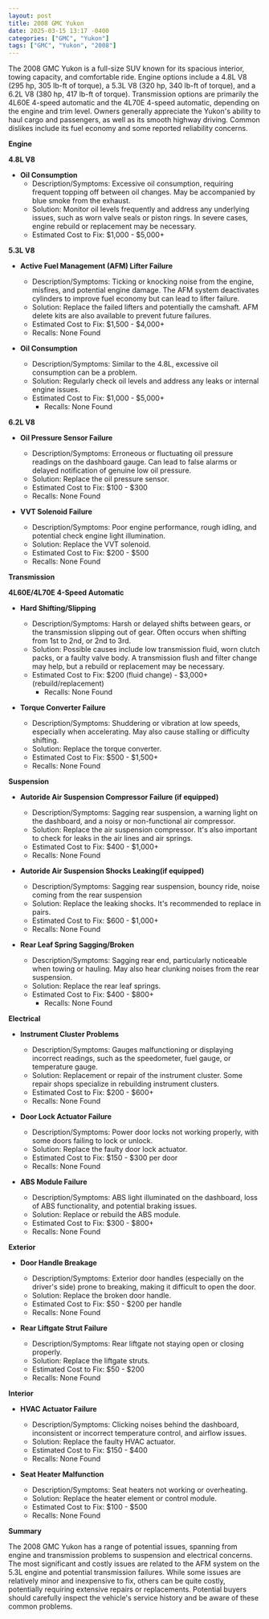 ```yaml
---
layout: post
title: 2008 GMC Yukon
date: 2025-03-15 13:17 -0400
categories: ["GMC", "Yukon"]
tags: ["GMC", "Yukon", "2008"]
---
```

The 2008 GMC Yukon is a full-size SUV known for its spacious interior, towing capacity, and comfortable ride. Engine options include a 4.8L V8 (295 hp, 305 lb-ft of torque), a 5.3L V8 (320 hp, 340 lb-ft of torque), and a 6.2L V8 (380 hp, 417 lb-ft of torque). Transmission options are primarily the 4L60E 4-speed automatic and the 4L70E 4-speed automatic, depending on the engine and trim level. Owners generally appreciate the Yukon's ability to haul cargo and passengers, as well as its smooth highway driving. Common dislikes include its fuel economy and some reported reliability concerns.

**Engine**

**4.8L V8**

*   **Oil Consumption**
    *   Description/Symptoms: Excessive oil consumption, requiring frequent topping off between oil changes. May be accompanied by blue smoke from the exhaust.
    *   Solution: Monitor oil levels frequently and address any underlying issues, such as worn valve seals or piston rings. In severe cases, engine rebuild or replacement may be necessary.
    *   Estimated Cost to Fix: $1,000 - $5,000+

**5.3L V8**

*   **Active Fuel Management (AFM) Lifter Failure**
    *   Description/Symptoms: Ticking or knocking noise from the engine, misfires, and potential engine damage. The AFM system deactivates cylinders to improve fuel economy but can lead to lifter failure.
    *   Solution: Replace the failed lifters and potentially the camshaft. AFM delete kits are also available to prevent future failures.
    *   Estimated Cost to Fix: $1,500 - $4,000+
    *   Recalls: None Found

*   **Oil Consumption**
    *   Description/Symptoms: Similar to the 4.8L, excessive oil consumption can be a problem.
    *   Solution: Regularly check oil levels and address any leaks or internal engine issues.
    *   Estimated Cost to Fix: $1,000 - $5,000+
        *   Recalls: None Found

**6.2L V8**

*   **Oil Pressure Sensor Failure**
    *   Description/Symptoms: Erroneous or fluctuating oil pressure readings on the dashboard gauge. Can lead to false alarms or delayed notification of genuine low oil pressure.
    *   Solution: Replace the oil pressure sensor.
    *   Estimated Cost to Fix: $100 - $300
    *   Recalls: None Found

*   **VVT Solenoid Failure**
    *   Description/Symptoms: Poor engine performance, rough idling, and potential check engine light illumination.
    *   Solution: Replace the VVT solenoid.
    *   Estimated Cost to Fix: $200 - $500
    *   Recalls: None Found

**Transmission**

**4L60E/4L70E 4-Speed Automatic**

*   **Hard Shifting/Slipping**
    *   Description/Symptoms: Harsh or delayed shifts between gears, or the transmission slipping out of gear. Often occurs when shifting from 1st to 2nd, or 2nd to 3rd.
    *   Solution: Possible causes include low transmission fluid, worn clutch packs, or a faulty valve body. A transmission flush and filter change may help, but a rebuild or replacement may be necessary.
    *   Estimated Cost to Fix: $200 (fluid change) - $3,000+ (rebuild/replacement)
        * Recalls: None Found

*   **Torque Converter Failure**
    *   Description/Symptoms: Shuddering or vibration at low speeds, especially when accelerating. May also cause stalling or difficulty shifting.
    *   Solution: Replace the torque converter.
    *   Estimated Cost to Fix: $500 - $1,500+
    * Recalls: None Found

**Suspension**

*   **Autoride Air Suspension Compressor Failure (if equipped)**
    *   Description/Symptoms: Sagging rear suspension, a warning light on the dashboard, and a noisy or non-functional air compressor.
    *   Solution: Replace the air suspension compressor. It's also important to check for leaks in the air lines and air springs.
    *   Estimated Cost to Fix: $400 - $1,000+
    * Recalls: None Found

*   **Autoride Air Suspension Shocks Leaking(if equipped)**
    *   Description/Symptoms: Sagging rear suspension, bouncy ride, noise coming from the rear suspension
    *   Solution: Replace the leaking shocks. It's recommended to replace in pairs.
    *   Estimated Cost to Fix: $600 - $1,000+
    *   Recalls: None Found

*   **Rear Leaf Spring Sagging/Broken**
    *   Description/Symptoms: Sagging rear end, particularly noticeable when towing or hauling. May also hear clunking noises from the rear suspension.
    *   Solution: Replace the rear leaf springs.
    *   Estimated Cost to Fix: $400 - $800+
        * Recalls: None Found

**Electrical**

*   **Instrument Cluster Problems**
    *   Description/Symptoms: Gauges malfunctioning or displaying incorrect readings, such as the speedometer, fuel gauge, or temperature gauge.
    *   Solution: Replacement or repair of the instrument cluster. Some repair shops specialize in rebuilding instrument clusters.
    *   Estimated Cost to Fix: $200 - $600+
    * Recalls: None Found

*   **Door Lock Actuator Failure**
    *   Description/Symptoms: Power door locks not working properly, with some doors failing to lock or unlock.
    *   Solution: Replace the faulty door lock actuator.
    *   Estimated Cost to Fix: $150 - $300 per door
    * Recalls: None Found

*   **ABS Module Failure**
    *   Description/Symptoms: ABS light illuminated on the dashboard, loss of ABS functionality, and potential braking issues.
    *   Solution: Replace or rebuild the ABS module.
    *   Estimated Cost to Fix: $300 - $800+
    * Recalls: None Found

**Exterior**

*   **Door Handle Breakage**
    *   Description/Symptoms: Exterior door handles (especially on the driver's side) prone to breaking, making it difficult to open the door.
    *   Solution: Replace the broken door handle.
    *   Estimated Cost to Fix: $50 - $200 per handle
    * Recalls: None Found

*   **Rear Liftgate Strut Failure**
    *   Description/Symptoms: Rear liftgate not staying open or closing properly.
    *   Solution: Replace the liftgate struts.
    *   Estimated Cost to Fix: $50 - $200
    * Recalls: None Found

**Interior**

*   **HVAC Actuator Failure**
    *   Description/Symptoms: Clicking noises behind the dashboard, inconsistent or incorrect temperature control, and airflow issues.
    *   Solution: Replace the faulty HVAC actuator.
    *   Estimated Cost to Fix: $150 - $400
    * Recalls: None Found

*   **Seat Heater Malfunction**
    * Description/Symptoms: Seat heaters not working or overheating.
    * Solution: Replace the heater element or control module.
    * Estimated Cost to Fix: $100 - $500
    * Recalls: None Found

**Summary**

The 2008 GMC Yukon has a range of potential issues, spanning from engine and transmission problems to suspension and electrical concerns. The most significant and costly issues are related to the AFM system on the 5.3L engine and potential transmission failures. While some issues are relatively minor and inexpensive to fix, others can be quite costly, potentially requiring extensive repairs or replacements. Potential buyers should carefully inspect the vehicle's service history and be aware of these common problems.

